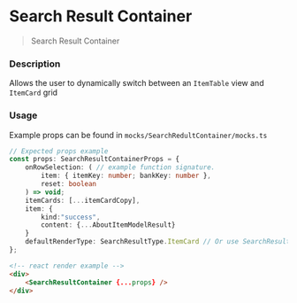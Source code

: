 # Search Result Container
> Search Result Container

### Description
Allows the user to dynamically switch between an ``ItemTable`` view and ``ItemCard`` grid 

### Usage
Example props can be found in ``mocks/SearchRedultContainer/mocks.ts``
```TypeScript
// Expected props example
const props: SearchResultContainerProps = {
    onRowSelection: ( // example function signature.
        item: { itemKey: number; bankKey: number },
        reset: boolean
    ) => void;
    itemCards: [...itemCardCopy],
    item: {
        kind:"success",
        content: {...AboutItemModelResult}
    }
    defaultRenderType: SearchResultType.ItemCard // Or use SearchResultType.Table
};
```

```HTML
<!-- react render example -->
<div>
    <SearchResultContainer {...props} />
</div>
```